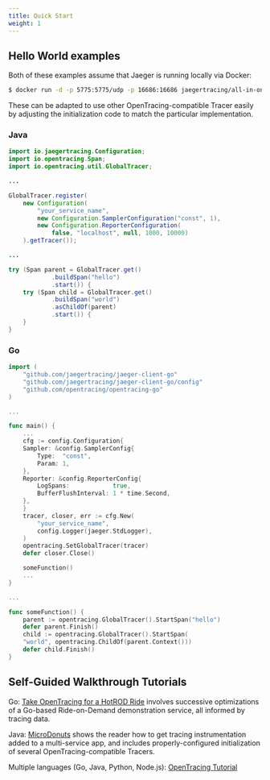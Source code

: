 ```yaml
---
title: Quick Start
weight: 1
---
```


## Hello World examples

Both of these examples assume that Jaeger is running locally via Docker:

```sh
$ docker run -d -p 5775:5775/udp -p 16686:16686 jaegertracing/all-in-one:latest
```

These can be adapted to use other OpenTracing-compatible Tracer easily by adjusting the initialization code to match the particular implementation.

### Java

```java
import io.jaegertracing.Configuration;
import io.opentracing.Span;
import io.opentracing.util.GlobalTracer;

...

GlobalTracer.register(
    new Configuration(
        "your_service_name",
        new Configuration.SamplerConfiguration("const", 1),
        new Configuration.ReporterConfiguration(
            false, "localhost", null, 1000, 10000)
    ).getTracer());

...

try (Span parent = GlobalTracer.get()
            .buildSpan("hello")
            .start()) {
    try (Span child = GlobalTracer.get()
            .buildSpan("world")
            .asChildOf(parent)
            .start()) {
    }
}
```

### Go

```go
import (
    "github.com/jaegertracing/jaeger-client-go"
    "github.com/jaegertracing/jaeger-client-go/config"
    "github.com/opentracing/opentracing-go"
)

...

func main() {
    ...
    cfg := config.Configuration{
	Sampler: &config.SamplerConfig{
	    Type:  "const",
	    Param: 1,
	},
	Reporter: &config.ReporterConfig{
	    LogSpans:            true,
	    BufferFlushInterval: 1 * time.Second,
	},
    }
    tracer, closer, err := cfg.New(
        "your_service_name",
        config.Logger(jaeger.StdLogger),
    )
    opentracing.SetGlobalTracer(tracer)
    defer closer.Close()

    someFunction()
    ...
}

...

func someFunction() {
    parent := opentracing.GlobalTracer().StartSpan("hello")
    defer parent.Finish()
    child := opentracing.GlobalTracer().StartSpan(
	"world", opentracing.ChildOf(parent.Context()))
    defer child.Finish()
}
```

## Self-Guided Walkthrough Tutorials

Go: [Take OpenTracing for a HotROD Ride](https://medium.com/opentracing/take-opentracing-for-a-hotrod-ride-f6e3141f7941) involves successive optimizations of a Go-based Ride-on-Demand demonstration service, all informed by tracing data.

Java: [MicroDonuts](https://github.com/opentracing-contrib/java-opentracing-walkthrough) shows the reader how to get tracing instrumentation added to a multi-service app, and includes properly-configured initialization of several OpenTracing-compatible Tracers.

Multiple languages (Go, Java, Python, Node.js): [OpenTracing Tutorial](https://github.com/yurishkuro/opentracing-tutorial)



